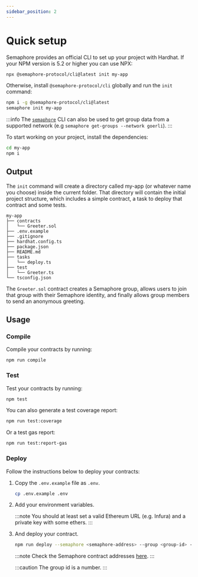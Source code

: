 ```yaml
---
sidebar_position: 2
---
```


# Quick setup

Semaphore provides an official CLI to set up your project with Hardhat. If your NPM version is 5.2 or higher you can use NPX:

```bash
npx @semaphore-protocol/cli@latest init my-app
```

Otherwise, install `@semaphore-protocol/cli` globally and run the `init` command:

```bash
npm i -g @semaphore-protocol/cli@latest
semaphore init my-app
```

:::info
The [`semaphore`](https://github.com/semaphore-protocol/semaphore/tree/main/packages/cli) CLI can also be used to get group data from a supported network (e.g `semaphore get-groups --network goerli`).
:::

To start working on your project, install the dependencies:

```bash
cd my-app
npm i
```

## Output

The `init` command will create a directory called my-app (or whatever name you choose) inside the current folder. That directory will contain the initial project structure, which includes a simple contract, a task to deploy that contract and some tests.

```
my-app
├── contracts
│   └── Greeter.sol
├── .env.example
├── .gitignore
├── hardhat.config.ts
├── package.json
├── README.md
├── tasks
│   └── deploy.ts
├── test
│   └── Greeter.ts
└── tsconfig.json
```

The `Greeter.sol` contract creates a Semaphore group, allows users to join that group with their Semaphore identity, and finally allows group members to send an anonymous greeting.

## Usage

### Compile

Compile your contracts by running:

```bash
npm run compile
```

### Test

Test your contracts by running:

```bash
npm test
```

You can also generate a test coverage report:

```bash
npm run test:coverage
```

Or a test gas report:

```bash
npm run test:report-gas
```

### Deploy

Follow the instructions below to deploy your contracts:

1. Copy the `.env.example` file as `.env`.

    ```bash
    cp .env.example .env
    ```

2. Add your environment variables.

    :::note
    You should at least set a valid Ethereum URL (e.g. Infura) and a private key with some ethers.
    :::

3. And deploy your contract.

    ```bash
    npm run deploy --semaphore <semaphore-address> --group <group-id> --network goerli
    ```

    :::note
    Check the Semaphore contract addresses [here](/docs/deployed-contracts#semaphore).
    :::

    :::caution
    The group id is a number.
    :::
